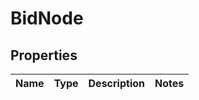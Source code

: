 
# BidNode

## Properties
Name | Type | Description | Notes
------------ | ------------- | ------------- | -------------



